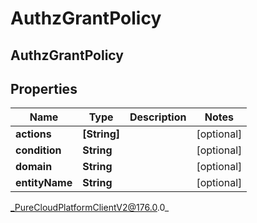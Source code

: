 # AuthzGrantPolicy

## AuthzGrantPolicy

## Properties

|Name | Type | Description | Notes|
|------------ | ------------- | ------------- | -------------|
| **actions** | **[String]** |  | [optional] |
| **condition** | **String** |  | [optional] |
| **domain** | **String** |  | [optional] |
| **entityName** | **String** |  | [optional] |



_PureCloudPlatformClientV2@176.0.0_
